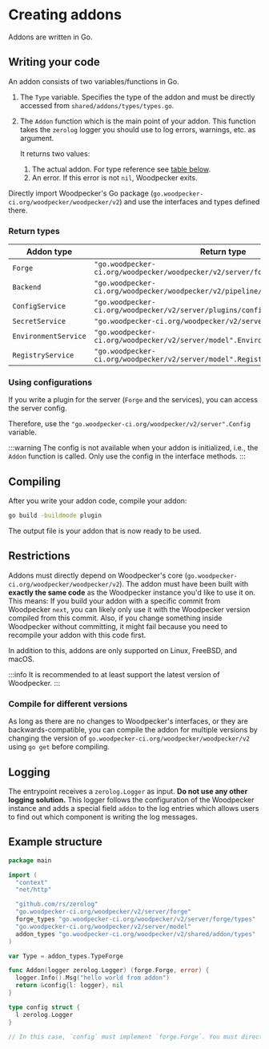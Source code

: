 # Creating addons

Addons are written in Go.

## Writing your code

An addon consists of two variables/functions in Go.

1. The `Type` variable. Specifies the type of the addon and must be directly accessed from `shared/addons/types/types.go`.
2. The `Addon` function which is the main point of your addon.
   This function takes the `zerolog` logger you should use to log errors, warnings, etc. as argument.

   It returns two values:

   1. The actual addon. For type reference see [table below](#return-types).
   2. An error. If this error is not `nil`, Woodpecker exits.

Directly import Woodpecker's Go package (`go.woodpecker-ci.org/woodpecker/woodpecker/v2`) and use the interfaces and types defined there.

### Return types

| Addon type           | Return type                                                                      |
| -------------------- |----------------------------------------------------------------------------------|
| `Forge`              | `"go.woodpecker-ci.org/woodpecker/woodpecker/v2/server/forge".Forge`             |
| `Backend`            | `"go.woodpecker-ci.org/woodpecker/woodpecker/v2/pipeline/backend/types".Backend` |
| `ConfigService`      | `"go.woodpecker-ci.org/woodpecker/v2/server/plugins/config".Extension`           |
| `SecretService`      | `"go.woodpecker-ci.org/woodpecker/v2/server/model".SecretService`                |
| `EnvironmentService` | `"go.woodpecker-ci.org/woodpecker/v2/server/model".EnvironmentService`           |
| `RegistryService`    | `"go.woodpecker-ci.org/woodpecker/v2/server/model".RegistryService`              |

### Using configurations

If you write a plugin for the server (`Forge` and the services), you can access the server config.

Therefore, use the `"go.woodpecker-ci.org/woodpecker/v2/server".Config` variable.

:::warning
The config is not available when your addon is initialized, i.e., the `Addon` function is called.
Only use the config in the interface methods.
:::

## Compiling

After you write your addon code, compile your addon:

```sh
go build -buildmode plugin
```

The output file is your addon that is now ready to be used.

## Restrictions

Addons must directly depend on Woodpecker's core (`go.woodpecker-ci.org/woodpecker/woodpecker/v2`).
The addon must have been built with **exactly the same code** as the Woodpecker instance you'd like to use it on. This means: If you build your addon with a specific commit from Woodpecker `next`, you can likely only use it with the Woodpecker version compiled from this commit.
Also, if you change something inside Woodpecker without committing, it might fail because you need to recompile your addon with this code first.

In addition to this, addons are only supported on Linux, FreeBSD, and macOS.

:::info
It is recommended to at least support the latest version of Woodpecker.
:::

### Compile for different versions

As long as there are no changes to Woodpecker's interfaces,
or they are backwards-compatible, you can compile the addon for multiple versions
by changing the version of `go.woodpecker-ci.org/woodpecker/woodpecker/v2` using `go get` before compiling.

## Logging

The entrypoint receives a `zerolog.Logger` as input. **Do not use any other logging solution.** This logger follows the configuration of the Woodpecker instance and adds a special field `addon` to the log entries which allows users to find out which component is writing the log messages.

## Example structure

```go
package main

import (
  "context"
  "net/http"

  "github.com/rs/zerolog"
  "go.woodpecker-ci.org/woodpecker/v2/server/forge"
  forge_types "go.woodpecker-ci.org/woodpecker/v2/server/forge/types"
  "go.woodpecker-ci.org/woodpecker/v2/server/model"
  addon_types "go.woodpecker-ci.org/woodpecker/v2/shared/addon/types"
)

var Type = addon_types.TypeForge

func Addon(logger zerolog.Logger) (forge.Forge, error) {
  logger.Info().Msg("hello world from addon")
  return &config{l: logger}, nil
}

type config struct {
  l zerolog.Logger
}

// In this case, `config` must implement `forge.Forge`. You must directly use Woodpecker's packages - see imports above.
```
